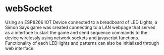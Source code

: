 # webSocket
Using an ESP8266 IOT Device connected to a breadboard of LED Lights, a Simon Says game was created connecting to a LAN webpage that served as a interface to start the game and send sequence commands to the device wirelessly using network sockets and javascript functions. Functionality of each LED lights and patterns can also be initialized through web interface.

